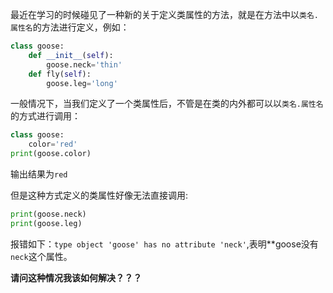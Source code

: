 最近在学习的时候碰见了一种新的关于定义类属性的方法，就是在方法中以`类名.属性名`的方法进行定义，例如：

~~~python
class goose:
    def __init__(self):
        goose.neck='thin'
	def fly(self):
        goose.leg='long'
~~~

一般情况下，当我们定义了一个类属性后，不管是在类的内外都可以以`类名.属性名`的方式进行调用：

~~~python
class goose:
    color='red'
print(goose.color)
~~~

输出结果为`red`

但是这种方式定义的类属性好像无法直接调用:

~~~python 
print(goose.neck)
print(goose.leg)
~~~

报错如下：`type object 'goose' has no attribute 'neck'`,表明**goose没有`neck`这个属性。

**请问这种情况我该如何解决？？？**